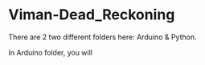 # Viman-Dead_Reckoning

There are 2 two different folders here: Arduino & Python.

In Arduino folder, you will 
